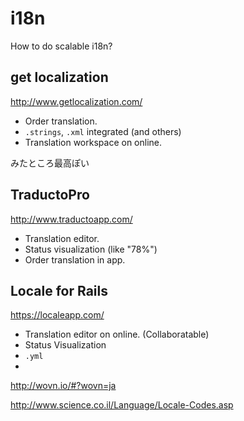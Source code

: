 i18n
===

How to do scalable i18n?

get localization
---

http://www.getlocalization.com/

- Order translation.
- `.strings`, `.xml` integrated (and others)
- Translation workspace on online.

みたところ最高ぽい

TraductoPro
---

http://www.traductoapp.com/

- Translation editor.
- Status visualization (like "78%")
- Order translation in app.

Locale for Rails
---

https://localeapp.com/

- Translation editor on online. (Collaboratable)
- Status Visualization
- `.yml`
- 
http://wovn.io/#?wovn=ja

http://www.science.co.il/Language/Locale-Codes.asp
